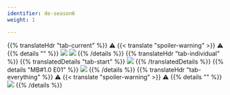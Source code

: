 ```yaml
---
identifier: de-season6
weight: 1

---
```

{{% translateHdr "tab-current" %}}
:warning: {{< translate "spoiler-warning" >}} :warning:
{{% details "" %}}
![](/sim-ayto/de06/de06_tab.png)
![](/sim-ayto/de06/de06_sum.png)
{{% /details %}}
{{% translateHdr "tab-individual" %}}
{{% translatedDetails "tab-start" %}}
![](/sim-ayto/de06/de06_0.png)
{{% /translatedDetails %}}
{{% details "MB#1.0 E01" %}}
![](/sim-ayto/de06/de06_1.png)
{{% /details %}}
{{% translateHdr "tab-everything" %}}
:warning: {{< translate "spoiler-warning" >}} :warning:
{{% details "" %}}
![](/sim-ayto/de06/de06.col.png)
{{% /details %}}

